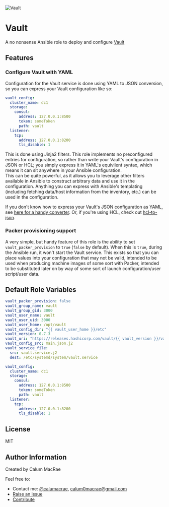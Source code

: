 ![Vault](https://www.vaultproject.io/assets/images/mega-nav/logo-vault-0f83e3d2.svg) <h1>Vault</h1>
A no nonsense Ansible role to deploy and configure [Vault](https://vaultproject.io)

## Features
### Configure Vault with YAML
Configuration for the Vault service is done using YAML to JSON conversion, so you can express your Vault configuration like so:  
```yaml
vault_config:
  cluster_name: dc1
  storage:
    consul:
      address: 127.0.0.1:8500
      token: someToken
      path: vault
  listener:
    tcp:
      address: 127.0.0.1:8200
      tls_disable: 1
```
This is done using Jinja2 filters. This role implements no preconfigured entries for configuration, so rather than write your Vault's configuration in JSON or HCL; you simply express it in YAML's equivilent syntax, which means it can sit anywhere in your Ansible configuration.  
This can be quite powerful, as it allows you to leverage other filters available in Ansible to construct arbitrary data and use it in the configuration. Anything you can express with Ansible's templating (including fetching data/host information from the inventory, etc.) can be used in the configuration.  

If you don't know how to express your Vault's JSON configuration as YAML, see [here for a handy converter](https://www.json2yaml.com/). Or, if you're using HCL, check out [hcl-to-json](https://www.npmjs.com/package/hcl-to-json).  

### Packer provisioning support
A very simple, but handy feature of this role is the ability to set `vault_packer_provision` to `true` (`false` by default). When this is `true`, during the Ansible run, it won't start the Vault service. This exists so that you can place values into your configuration that may not be valid, intended to be used when producing machine images of some sort with Packer, intended to be substituted later on by way of some sort of launch configuration/user script/user data.  

## Default Role Variables

```yaml
vault_packer_provision: false
vault_group_name: vault
vault_group_gid: 3000
vault_user_name: vault
vault_user_uid: 3000
vault_user_home: /opt/vault
vault_config_dir: "{{ vault_user_home }}/etc"
vault_version: 0.7.3
vault_uri: "https://releases.hashicorp.com/vault/{{ vault_version }}/vault_{{ vault_version }}_linux_amd64.zip"
vault_config_src: main.json.j2
vault_service_file:
  src: vault.service.j2
  dest: /etc/systemd/system/vault.service

vault_config:
  cluster_name: dc1
  storage:
    consul:
      address: 127.0.0.1:8500
      token: someToken
      path: vault
  listener:
    tcp:
      address: 127.0.0.1:8200
      tls_disable: 1
```

## License
MIT

## Author Information
Created by Calum MacRae

Feel free to:  
- Contact me: [@calumacrae](https://twitter.com/calumacrae), [calum0macrae@gmail.com](mailto:calum0macrae@gmail.com)  
- [Raise an issue](https://github.com/cmacrae/ansible-vault/issues)  
- [Contribute](https://github.com/cmacrae/ansible-vault/pulls)  
